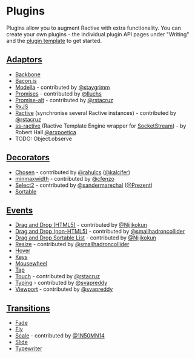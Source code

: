 # Plugins

Plugins allow you to augment Ractive with extra functionality. You can create your own plugins - the individual
plugin API pages under "Writing" and the [plugin template](https://github.com/RactiveJS/Plugin-template) to get started.

## [Adaptors](Adaptors.md)

* [Backbone](https://github.com/ractivejs/ractive-adaptors-backbone)
* [Bacon.js](http://ractivejs.github.io/ractive-adaptors-bacon/)
* [Modella](https://github.com/staygrimm/ractive-adaptors-modella) - contributed by [@staygrimm](https://github.com/staygrimm)
* [Promises](http://lluchs.github.io/Ractive-adaptors-Promise/) - contributed by [@lluchs](https://github.com/lluchs)
* [Promise-alt](https://github.com/rstacruz/ractive-promise-alt) - contributed by [@rstacruz](https://github.com/rstacruz)
* [RxJS](http://ractivejs.github.io/ractive-adaptors-rxjs/)
* [Ractive](https://github.com/rstacruz/ractive-ractive) (synchronise several Ractive instances) - contributed by [@rstacruz](https://github.com/rstacruz)
* [ss-ractive](https://github.com/arxpoetica/ss-ractive) (Ractive Template Engine wrapper for [SocketStream](https://github.com/socketstream/socketstream)) - by Robert Hall [@arxpoetica](https://github.com/arxpoetica)
* TODO: Object.observe


## [Decorators](Decorators.md)

* [Chosen](http://kalcifer.github.io/ractive-decorators-chosen/) - contributed by [@rahulcs](https://github.com/rahulcs) ([@kalcifer](https://github.com/kalcifer))
* [minmaxwidth](https://github.com/cfenzo/Ractive-decorators-minmaxwidth) - contributed by [@cfenzo](https://github.com/cfenzo)
* [Select2](http://prezent.github.io/ractive-decorators-select2/) - contributed by [@sandermarechal](https://github.com/sandermarechal) ([@Prezent](https://github.com/Prezent))
* [Sortable](http://ractivejs.github.io/Ractive-decorators-sortable/)


## [Events](Events.md)

* [Drag and Drop (HTML5)](https://github.com/Nijikokun/ractive.drag.drop.js) - contributed by [@Nijikokun](https://github.com/Nijikokun)
* [Drag and Drop (non-HTML5)](https://github.com/smallhadroncollider/ractive.events.drag) - contributed by [@smallhadroncollider](https://github.com/smallhadroncollider)
* [Drag and Drop Sortable List](https://github.com/Nijikokun/ractive.sortable.js) - contributed by [@Nijikokun](https://github.com/Nijikokun)
* [Resize](https://github.com/smallhadroncollider/ractive.events.resize) - contributed by [@smallhadroncollider](https://github.com/smallhadroncollider)
* [Hover](http://ractivejs.github.io/ractive-events-hover)
* [Keys](http://ractivejs.github.io/ractive-events-keys)
* [Mousewheel](http://ractivejs.github.io/ractive-events-mousewheel)
* [Tap](http://ractivejs.github.io/ractive-events-tap)
* [Touch](https://github.com/rstacruz/ractive-touch) - contributed by [@rstacruz](https://github.com/rstacruz/)
* [Typing](https://github.com/svapreddy/ractive-events-typing) - contributed by [@svapreddy](https://github.com/svapreddy)
* [Viewport](https://github.com/svapreddy/ractive-event-viewport) - contributed by [@svapreddy](https://github.com/svapreddy)



## [Transitions](Transitions.md)

* [Fade](http://ractivejs.github.io/ractive-transitions-fade)
* [Fly](http://ractivejs.github.io/ractive-transitions-fly)
* [Scale](https://github.com/1N50MN14/Ractive-transitions-scale) - contributed by [@1N50MN14](https://github.com/1N50MN14)
* [Slide](http://ractivejs.github.io/ractive-transitions-slide)
* [Typewriter](http://ractivejs.github.io/ractive-transitions-typewriter)
